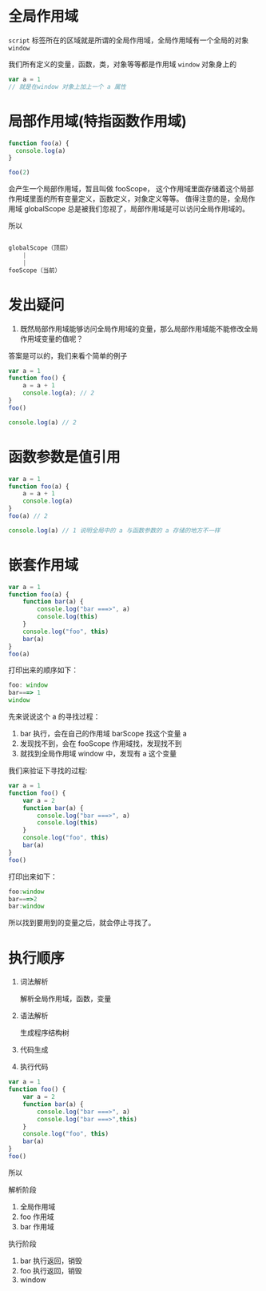 # 全局作用域

`script` 标签所在的区域就是所谓的全局作用域，全局作用域有一个全局的对象 `window`

我们所有定义的变量，函数，类，对象等等都是作用域 `window` 对象身上的

```js
var a = 1
// 就是在window 对象上加上一个 a 属性
```

# 局部作用域(特指函数作用域)

```js
function foo(a) {
  console.log(a)
}

foo(2)
```

会产生一个局部作用域，暂且叫做 fooScope， 这个作用域里面存储着这个局部作用域里面的所有变量定义，函数定义，对象定义等等。
值得注意的是，全局作用域 globalScope 总是被我们忽视了，局部作用域是可以访问全局作用域的。

所以

```js

globalScope（顶层）
    |
    |
fooScope（当前）

```

# 发出疑问

1. 既然局部作用域能够访问全局作用域的变量，那么局部作用域能不能修改全局作用域变量的值呢？

答案是可以的，我们来看个简单的例子

```js
var a = 1
function foo() {
    a = a + 1
    console.log(a); // 2
}
foo()

console.log(a) // 2
```

# 函数参数是值引用

```js
var a = 1
function foo(a) {
    a = a + 1
    console.log(a)
}
foo(a) // 2

console.log(a) // 1 说明全局中的 a 与函数参数的 a 存储的地方不一样
```

# 嵌套作用域

```js
var a = 1
function foo(a) {
    function bar(a) {
        console.log("bar ===>", a)
        console.log(this)
    }
    console.log("foo", this)
    bar(a)
}
foo(a)
```

打印出来的顺序如下：

```js
foo: window
bar===> 1
window
```

先来说说这个 a 的寻找过程：

1. bar 执行，会在自己的作用域 barScope 找这个变量 a
2. 发现找不到，会在 fooScope 作用域找，发现找不到
3. 就找到全局作用域 window 中，发现有 a 这个变量

我们来验证下寻找的过程:

```js
var a = 1
function foo() {
    var a = 2
    function bar(a) {
        console.log("bar ===>", a)
        console.log(this)
    }
    console.log("foo", this)
    bar(a)
}
foo()
```

打印出来如下：

```js
foo:window
bar===>2
bar:window
```

所以找到要用到的变量之后，就会停止寻找了。

# 执行顺序

1. 词法解析

   解析全局作用域，函数，变量
   
2. 语法解析
   
   生成程序结构树
  
3. 代码生成

4. 执行代码


```js
var a = 1
function foo() {
    var a = 2
    function bar(a) {
        console.log("bar ===>", a)
        console.log("bar ===>",this)
    }
    console.log("foo", this)
    bar(a)
}
foo()
```

所以

解析阶段

1. 全局作用域
2. foo 作用域
3. bar 作用域

执行阶段

1. bar 执行返回，销毁
2. foo 执行返回，销毁
3. window
